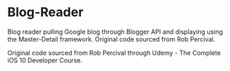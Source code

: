 # Blog-Reader
Blog reader pulling Google blog through Blogger API and displaying using the Master-Detail framework. Original code sourced from Rob Percival.

Original code sourced from Rob Percival through Udemy - The Complete iOS 10 Developer Course.
